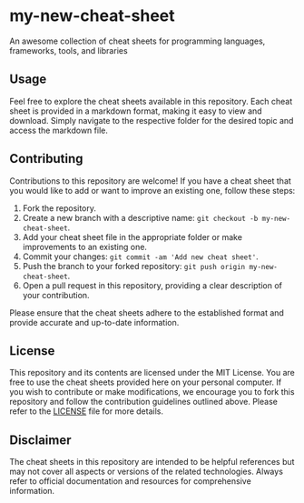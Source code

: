 # my-new-cheat-sheet
An awesome collection of cheat sheets for programming languages, frameworks, tools, and libraries

## Usage

Feel free to explore the cheat sheets available in this repository. Each cheat sheet is provided in a markdown format, making it easy to view and download. Simply navigate to the respective folder for the desired topic and access the markdown file.

## Contributing

Contributions to this repository are welcome! If you have a cheat sheet that you would like to add or want to improve an existing one, follow these steps:

1. Fork the repository.
2. Create a new branch with a descriptive name: `git checkout -b my-new-cheat-sheet`.
3. Add your cheat sheet file in the appropriate folder or make improvements to an existing one.
4. Commit your changes: `git commit -am 'Add new cheat sheet'`.
5. Push the branch to your forked repository: `git push origin my-new-cheat-sheet`.
6. Open a pull request in this repository, providing a clear description of your contribution.

Please ensure that the cheat sheets adhere to the established format and provide accurate and up-to-date information.

## License

This repository and its contents are licensed under the MIT License. You are free to use the cheat sheets provided here on your personal computer. If you wish to contribute or make modifications, we encourage you to fork this repository and follow the contribution guidelines outlined above. Please refer to the [LICENSE](LICENSE) file for more details.

## Disclaimer

The cheat sheets in this repository are intended to be helpful references but may not cover all aspects or versions of the related technologies. Always refer to official documentation and resources for comprehensive information.

